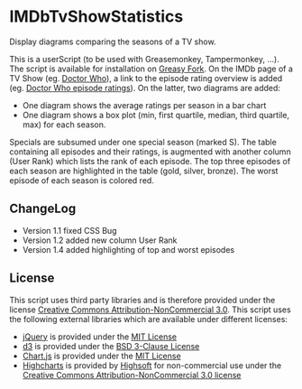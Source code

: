 # IMDbTvShowStatistics
Display diagrams comparing the seasons of a TV show.

This is a userScript (to be used with Greasemonkey, Tampermonkey, ...).
The script is available for installation on [Greasy Fork](https://greasyfork.org/en/users/19427-notabletieview).
On the IMDb page of a TV Show (eg. [Doctor Who](http://www.imdb.com/title/tt0436992/)), a link to the episode rating overview is added (eg. [Doctor Who episode ratings](http://www.imdb.com/title/tt0436992/eprate)).
On the latter, two diagrams are added:
* One diagram shows the average ratings per season in a bar chart
* One diagram shows a box plot (min, first quartile, median, third quartile, max) for each season.

Specials are subsumed under one special season (marked S).
The table containing all episodes and their ratings, is augmented with another column (User Rank) which lists the rank of each episode.
The top three episodes of each season are highlighted in the table (gold, silver, bronze). The worst episode of each season is colored red.

## ChangeLog
* Version 1.1 fixed CSS Bug
* Version 1.2 added new column User Rank
* Version 1.4 added highlighting of top and worst episodes

## License
This script uses third party libraries and is therefore provided under the license [Creative Commons Attribution-NonCommercial 3.0](http://creativecommons.org/licenses/by-nc/3.0/).
This script uses the following external libraries which are available under different licenses:
* [jQuery](https://jquery.com/) is provided under the [MIT License](https://tldrlegal.com/license/mit-license)
* [d3](http://d3js.org/) is provided under the [BSD 3-Clause License](https://github.com/mbostock/d3/blob/master/LICENSE)
* [Chart.js](http://www.chartjs.org/) is provided under the [MIT License](http://opensource.org/licenses/MIT)
* [Highcharts](http://shop.highsoft.com/highcharts.html) is provided by [Highsoft](http://shop.highsoft.com/) for non-commercial use under the [Creative Commons Attribution-NonCommercial 3.0 license](http://creativecommons.org/licenses/by-nc/3.0/)

